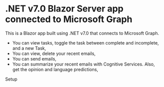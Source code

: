 # .NET v7.0 Blazor Server app connected to Microsoft Graph

This is a Blazor app built using .NET v7.0 that connects to Microsoft Graph.

- You can view tasks, toggle the task between complete and incomplete, and a new Task,
- You can view, delete your recent emails,
- You can send emails,
- You can summarize your recent emails with Cognitive Services. Also, get the opinion and language predictions,

Setup